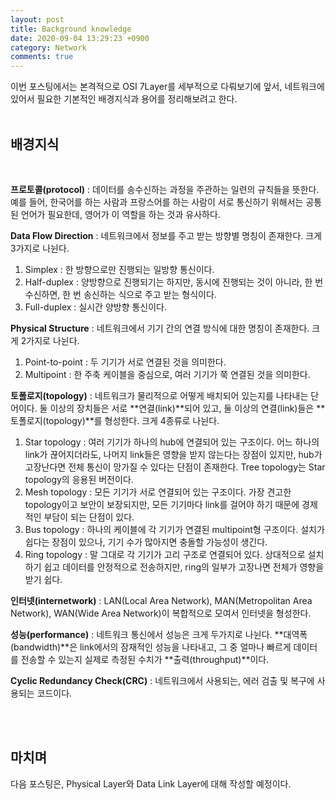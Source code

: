 ```yaml
---
layout: post
title: Background knowledge
date: 2020-09-04 13:29:23 +0900
category: Network
comments: true
---
```

이번 포스팅에서는 본격적으로 OSI 7Layer를 세부적으로 다뤄보기에 앞서, 네트워크에 있어서 필요한 기본적인 배경지식과 용어를 정리해보려고 한다.
<br/>
<br/>

## 배경지식 
<br/>

**프로토콜(protocol)** : 데이터를 송수신하는 과정을 주관하는 일련의 규칙들을 뜻한다. 예를 들어, 한국어를 하는 사람과 프랑스어를 하는 사람이 서로 통신하기 위해서는 공통된 언어가 필요한데, 영어가 이 역할을 하는 것과 유사하다.

**Data Flow Direction** : 네트워크에서 정보를 주고 받는 방향별 명칭이 존재한다. 크게 3가지로 나뉜다.
1. Simplex : 한 방향으로만 진행되는 일방향 통신이다.
2. Half-duplex : 양방향으로 진행되기는 하지만, 동시에 진행되는 것이 아니라, 한 번 수신하면, 한 번 송신하는 식으로 주고 받는 형식이다.
3. Full-duplex : 실시간 양방향 통신이다.

**Physical Structure** : 네트워크에서 기기 간의 연결 방식에 대한 명칭이 존재한다. 크게 2가지로 나뉜다.
1. Point-to-point : 두 기기가 서로 연결된 것을 의미한다.
2. Multipoint : 한 주축 케이블을 중심으로, 여러 기기가 쭉 연결된 것을 의미한다.

**토폴로지(topology)** : 네트워크가 물리적으로 어떻게 배치되어 있는지를 나타내는 단어이다. 둘 이상의 장치들은 서로 **연결(link)**되어 있고, 둘 이상의 연결(link)들은 **토폴로지(topology)**를 형성한다. 크게 4종류로 나뉜다.
1. Star topology : 여러 기기가 하나의 hub에 연결되어 있는 구조이다. 어느 하나의 link가 끊어지더라도, 나머지 link들은 영향을 받지 않는다는 장점이 있지만, hub가 고장난다면 전체 통신이 망가질 수 있다는 단점이 존재한다. Tree topology는 Star topology의 응용된 버전이다.
2. Mesh topology : 모든 기기가 서로 연결되어 있는 구조이다. 가장 견고한 topology이고 보안이 보장되지만, 모든 기기마다 link를 걸어야 하기 때문에 경제적인 부담이 되는 단점이 있다.
3. Bus topology : 하나의 케이블에 각 기기가 연결된 multipoint형 구조이다. 설치가 쉽다는 장점이 있으나, 기기 수가 많아지면 충돌할 가능성이 생긴다.
4. Ring topology : 말 그대로 각 기기가 고리 구조로 연결되어 있다. 상대적으로 설치하기 쉽고 데이터를 안정적으로 전송하지만, ring의 일부가 고장나면 전체가 영향을 받기 쉽다.

**인터넷(internetwork)** : LAN(Local Area Network), MAN(Metropolitan Area Network), WAN(Wide Area Network)이 복합적으로 모여서 인터넷을 형성한다.

**성능(performance)** : 네트워크 통신에서 성능은 크게 두가지로 나뉜다. **대역폭(bandwidth)**은 link에서의 잠재적인 성능을 나타내고, 그 중 얼마나 빠르게 데이터를 전송할 수 있는지 실제로 측정된 수치가 **출력(throughput)**이다.

**Cyclic Redundancy Check(CRC)** : 네트워크에서 사용되는, 에러 검출 및 복구에 사용되는 코드이다.

<br/>
<br/>

## 마치며

다음 포스팅은, Physical Layer와 Data Link Layer에 대해 작성할 예정이다.
